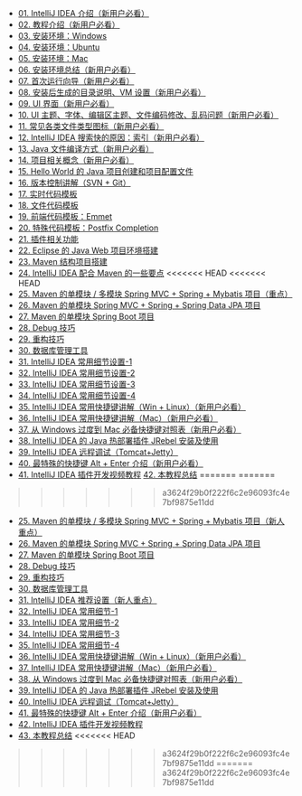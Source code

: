 * [01. IntelliJ IDEA 介绍（新用户必看）](introduce.md)
* [02. 教程介绍（新用户必看）](about-this-tutorial.md)
* [03. 安装环境：Windows](windows-install.md)
* [04. 安装环境：Ubuntu](ubuntu-install.md)
* [05. 安装环境：Mac](mac-install.md)
* [06. 安装环境总结（新用户必看）](install-summarize.md)
* [07. 首次运行向导（新用户必看）](first-run-wizard.md)
* [08. 安装后生成的目录说明、VM 设置（新用户必看）](installation-directory-introduce.md)
* [09. UI 界面（新用户必看）](interface-introduce.md)
* [10. UI 主题、字体、编辑区主题、文件编码修改、乱码问题（新用户必看）](theme-settings.md)
* [11. 常见各类文件类型图标（新用户必看）](file-symbols-introduce.md)
* [12. IntelliJ IDEA 搜索快的原因：索引（新用户必看）](IntelliJ-IDEA-cache.md)
* [13. Java 文件编译方式（新用户必看）](make-introduce.md)
* [14. 项目相关概念（新用户必看）](project-composition-introduce.md)
* [15. Hello World 的 Java 项目创建和项目配置文件](project-settings.md)
* [16. 版本控制讲解（SVN + Git）](vcs-introduce.md)
* [17. 实时代码模板](live-templates-introduce.md)
* [18. 文件代码模板](file-templates-introduce.md)
* [19. 前端代码模板：Emmet](emmet-introduce.md)
* [20. 特殊代码模板：Postfix Completion](postfix-completion-introduce.md)
* [21. 插件相关功能](plugins-settings.md)
* [22. Eclipse 的 Java Web 项目环境搭建](eclipse-java-web-project-introduce.md)
* [23. Maven 结构项目搭建](maven-project-introduce.md)
* [24. IntelliJ IDEA 配合 Maven 的一些要点](maven-skill-introduce.md)
<<<<<<< HEAD
<<<<<<< HEAD
* [25. Maven 的单模块 / 多模块 Spring MVC + Spring + Mybatis 项目（重点）](maven-java-web-project-introduce.md)
* [26. Maven 的单模块 Spring MVC + Spring + Spring Data JPA 项目](maven-java-web-project-introduce2.md)
* [27. Maven 的单模块 Spring Boot 项目](maven-java-web-project-introduce3.md)
* [28. Debug 技巧](debug-introduce.md)
* [29. 重构技巧](refactor-introduce.md)
* [30. 数据库管理工具](database-introduce.md)
* [31. IntelliJ IDEA 常用细节设置-1](settings-introduce-1.md)
* [32. IntelliJ IDEA 常用细节设置-2](settings-introduce-2.md)
* [33. IntelliJ IDEA 常用细节设置-3](settings-introduce-3.md)
* [34. IntelliJ IDEA 常用细节设置-4](settings-introduce-4.md)
* [35. IntelliJ IDEA 常用快捷键讲解（Win + Linux）（新用户必看）](keymap-introduce.md)
* [36. IntelliJ IDEA 常用快捷键讲解（Mac）（新用户必看）](keymap-mac-introduce.md)
* [37. 从 Windows 过度到 Mac 必备快捷键对照表（新用户必看）](keymap-win-mac.md)
* [38. IntelliJ IDEA 的 Java 热部署插件 JRebel 安装及使用](jrebel-setup.md)
* [39. IntelliJ IDEA 远程调试（Tomcat+Jetty）](remote-debugging.md)
* [40. 最特殊的快捷键 Alt + Enter 介绍（新用户必看）](hotkey-alt-enter-introduce.md)
* [41. IntelliJ IDEA 插件开发视频教程](plugins-develop.md)
 [42. 本教程总结](this-tutorial-the-end.md)
=======
=======
>>>>>>> a3624f29b0f222f6c2e96093fc4e7bf9875e11dd
* [25. Maven 的单模块 / 多模块 Spring MVC + Spring + Mybatis 项目（新人重点）](maven-java-web-project-introduce.md)
* [26. Maven 的单模块 Spring MVC + Spring + Spring Data JPA 项目](maven-java-web-project-introduce2.md)
* [27. Maven 的单模块 Spring Boot 项目](https://github.com/judasn/SpringBoot-Simple-Demo-From-YouMeek)
* [28. Debug 技巧](debug-introduce.md)
* [29. 重构技巧](refactor-introduce.md)
* [30. 数据库管理工具](database-introduce.md)
* [31. IntelliJ IDEA 推荐设置（新人重点）](settings-recommend-introduce.md)
* [32. IntelliJ IDEA 常用细节-1](settings-introduce-1.md)
* [33. IntelliJ IDEA 常用细节-2](settings-introduce-2.md)
* [34. IntelliJ IDEA 常用细节-3](settings-introduce-3.md)
* [35. IntelliJ IDEA 常用细节-4](settings-introduce-4.md)
* [36. IntelliJ IDEA 常用快捷键讲解（Win + Linux）（新用户必看）](keymap-introduce.md)
* [37. IntelliJ IDEA 常用快捷键讲解（Mac）（新用户必看）](keymap-mac-introduce.md)
* [38. 从 Windows 过度到 Mac 必备快捷键对照表（新用户必看）](keymap-win-mac.md)
* [39. IntelliJ IDEA 的 Java 热部署插件 JRebel 安装及使用](jrebel-setup.md)
* [40. IntelliJ IDEA 远程调试（Tomcat+Jetty）](remote-debugging.md)
* [41. 最特殊的快捷键 Alt + Enter 介绍（新用户必看）](hotkey-alt-enter-introduce.md)
* [42. IntelliJ IDEA 插件开发视频教程](plugins-develop.md)
* [43. 本教程总结](this-tutorial-the-end.md)
<<<<<<< HEAD
>>>>>>> a3624f29b0f222f6c2e96093fc4e7bf9875e11dd
=======
>>>>>>> a3624f29b0f222f6c2e96093fc4e7bf9875e11dd
